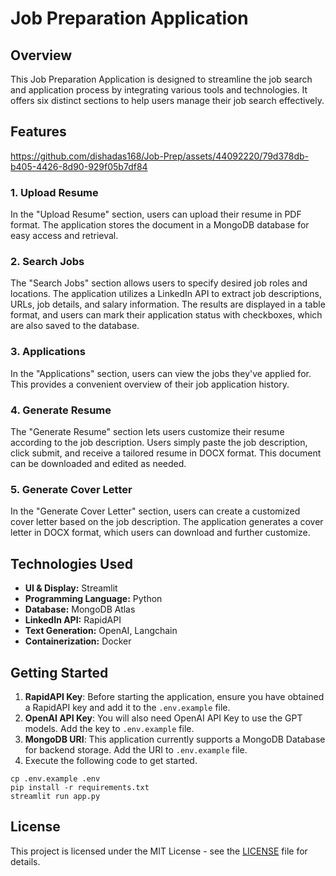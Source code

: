 
# Job Preparation Application

## Overview

This Job Preparation Application is designed to streamline the job search and application process by integrating various tools and technologies. It offers six distinct sections to help users manage their job search effectively.

## Features


https://github.com/dishadas168/Job-Prep/assets/44092220/79d378db-b405-4426-8d90-929f05b7df84


### 1. Upload Resume
In the "Upload Resume" section, users can upload their resume in PDF format. The application stores the document in a MongoDB database for easy access and retrieval.

### 2. Search Jobs
The "Search Jobs" section allows users to specify desired job roles and locations. The application utilizes a LinkedIn API to extract job descriptions, URLs, job details, and salary information. The results are displayed in a table format, and users can mark their application status with checkboxes, which are also saved to the database.

### 3. Applications
In the "Applications" section, users can view the jobs they've applied for. This provides a convenient overview of their job application history.

### 4. Generate Resume
The "Generate Resume" section lets users customize their resume according to the job description. Users simply paste the job description, click submit, and receive a tailored resume in DOCX format. This document can be downloaded and edited as needed.

### 5. Generate Cover Letter
In the "Generate Cover Letter" section, users can create a customized cover letter based on the job description. The application generates a cover letter in DOCX format, which users can download and further customize.

## Technologies Used

- **UI & Display:** Streamlit
- **Programming Language:** Python
- **Database:** MongoDB Atlas
- **LinkedIn API:** RapidAPI
- **Text Generation:** OpenAI, Langchain
- **Containerization:** Docker

## Getting Started

1. **RapidAPI Key**: Before starting the application, ensure you have obtained a RapidAPI key and add it to the `.env.example` file.
2. **OpenAI API Key**: You will also need OpenAI API Key to use the GPT models. Add the key to `.env.example` file.
3. **MongoDB URI**: This application currently supports a MongoDB Database for backend storage. Add the URI to `.env.example` file.
4. Execute the following code to get started.
```shell
cp .env.example .env
pip install -r requirements.txt
streamlit run app.py
```

## License

This project is licensed under the MIT License - see the [LICENSE](LICENSE) file for details.
